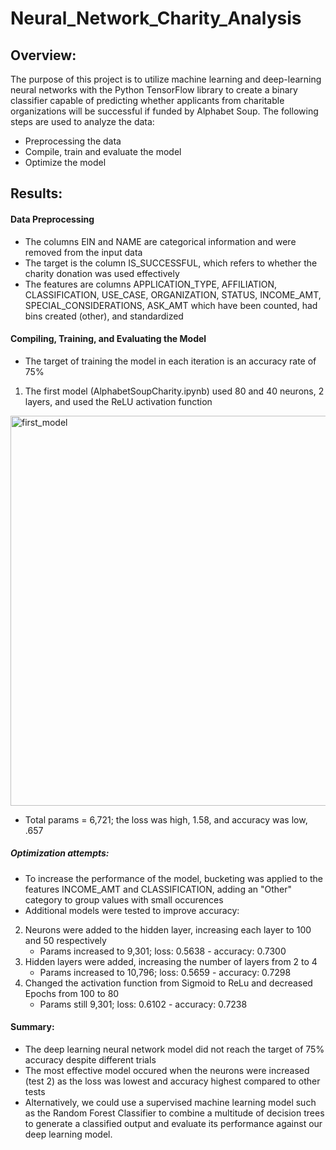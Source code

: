 # Neural_Network_Charity_Analysis

## Overview: 
The purpose of this project is to utilize machine learning and deep-learning neural networks with the Python TensorFlow library to create a binary classifier capable of predicting whether applicants from charitable organizations will be successful if funded by Alphabet Soup. 
The following steps are used to analyze the data:
  * Preprocessing the data 
  * Compile, train and evaluate the model
  * Optimize the model

## Results: 
#### Data Preprocessing
* The columns EIN and NAME are categorical information and were removed from the input data
* The target is the column IS_SUCCESSFUL, which refers to whether the charity donation was used effectively
* The features are columns APPLICATION_TYPE, AFFILIATION, CLASSIFICATION, USE_CASE, ORGANIZATION, STATUS, INCOME_AMT, SPECIAL_CONSIDERATIONS, ASK_AMT which have been counted, had bins created (other), and standardized


#### Compiling, Training, and Evaluating the Model
* The target of training the model in each iteration is an accuracy rate of 75%
1. The first model (AlphabetSoupCharity.ipynb) used 80 and 40 neurons, 2 layers, and used the ReLU activation function
<img width="624" alt="first_model" src="https://user-images.githubusercontent.com/103595718/189001575-f3e016c1-a784-421e-a9a0-331f183feff0.png">

  * Total params = 6,721; the loss was high, 1.58, and accuracy was low, .657


##### Optimization attempts: 
* To increase the performance of the model, bucketing was applied to the features INCOME_AMT and CLASSIFICATION, adding an "Other" category to group values with small occurences
* Additional models were tested to improve accuracy:
2. Neurons were added to the hidden layer, increasing each layer to 100 and 50 respectively
    * Params increased to 9,301; loss: 0.5638 - accuracy: 0.7300
3. Hidden layers were added, increasing the number of layers from 2 to 4
    * Params increased to 10,796; loss: 0.5659 - accuracy: 0.7298 
4. Changed the activation function from Sigmoid to ReLu and decreased Epochs from 100 to 80
    * Params still 9,301; loss: 0.6102 - accuracy: 0.7238 


#### Summary: 
* The deep learning neural network model did not reach the target of 75% accuracy despite different trials
* The most effective model occured when the neurons were increased (test 2) as the loss was lowest and accuracy highest compared to other tests
* Alternatively, we could use a supervised machine learning model such as the Random Forest Classifier to combine a multitude of decision trees to generate a classified output and evaluate its performance against our deep learning model.
